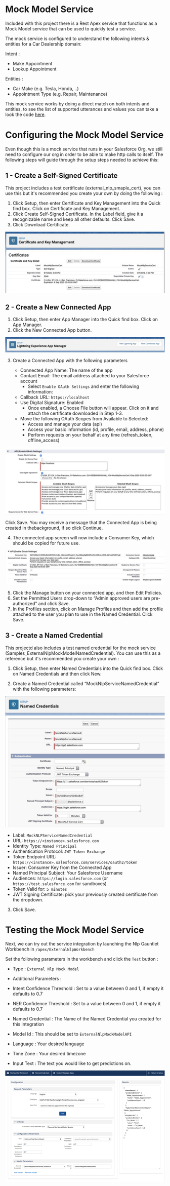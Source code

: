 # Mock Model Service

Included with this project there is a Rest Apex service that functions as a Mock Model service that can be used to quickly test a service.

The mock service is configured to understand the following intents & entities for a Car Dealership domain:

Intent : 

- Make Appointment
- Lookup Appointment


Entities :

- Car Make (e.g. Tesla, Honda, ..)
- Appointment Type (e.g. Repair, Maintenance)

This mock service works by doing a direct match on both intents and entities, to see the list of supported utterances and values you can take a look the code [here](/sfdx-source/services/mock/classes/ExternalNlpMockModelAPI.cls).

# Configuring the Mock Model Service

Even though this is a mock service that runs in your Salesforce Org, we still need to configure our org in order to be able to make http calls to itself. The following steps will guide through the setup steps needed to achieve this:


## 1 - Create a Self-Signed Certificate

This project includes a test certificate (external_nlp_smaple_cert), you can use this but it's recommended you create your own by doing the following :

1. Click Setup, then enter Certificate and Key Management into the Quick find box. Click on Certificate and Key Management.
2. Click Create Self-Signed Certificate. In the Label field, give it a recognizable name and keep all other defaults. Click Save.
3. Click Download Certificate.

![Mock Model Setup](/docs/guides/images/mock/mock1.png?raw=true)

## 2 - Create a New Connected App

1. Click Setup, then enter App Manager into the Quick find box. Click on App Manager.
2. Click the New Connected App button.

![Mock Model Setup](/docs/guides/images/mock/mock2.png?raw=true)

3. Create a Connected App with the following parameters 


    - Connected App Name: The name of the app
    - Contact Email: The email address attached to your Salesforce account
        - Select `Enable OAuth Settings` and enter the following information:
    - Callback URL: `https://localhost`
    - Use Digital Signature: Enabled
        - Once enabled, a Choose File button will appear. Click on it and attach the certificate downloaded in Step 1-3.
    - Move the following OAuth Scopes from Available to Selected:
        - Access and manage your data (api)
        - Access your basic information (id, profile, email, address, phone)
        - Perform requests on your behalf at any time (refresh_token, offline_access)


![Mock Model Setup](/docs/guides/images/mock/mock3.png?raw=true)

Click Save. You may receive a message that the Connected App is being created in thebackground, if so click Continue.

4. The connected app screen will now include a Consumer Key, which should be copied for future use.


![Mock Model Setup](/docs/guides/images/mock/mock4.png?raw=true)

5. Click the Manage button on your connected app, and then Edit Policies.
6. Set the Permitted Users drop-down to “Admin approved users are pre-authorized” and click Save.
7. In the Profiles section, click on Manage Profiles and then add the profile attached to the user you plan to use in the Named Credential. Click Save.


## 3 - Create a Named Credential

This projectd also includes a test named credential for the mock service (Samples_ExternalNlpMockModelNamedCredential). You can use this as a reference but it's recommended you create your own :


1. Click Setup, then enter Named Credentials into the Quick find box. Click on Named Credentials and then click New.

2. Create a Named Credential called “MockNlpServiceNamedCredential” with the following parameters:

![Mock Model Setup](/docs/guides/images/mock/mock5.png?raw=true)

- Label:  `MockNLPServiceNamedCredential`
- URL: `https://<instance>.salesforce.com`
- Identity Type: `Named Principal`
- Authentication Protocol: `JWT Token Exchange`
- Token Endpoint URL: `https://<instance>.salesforce.com/services/oauth2/token`
- Issuer: Consumer Key from the Connected App
- Named Principal Subject: Your Salesforce Username
- Audiences: `https://login.salesforce.com` (or `https://test.salesforce.com` for sandboxes)
- Token Valid for: `5 minutes`
- JWT Signing Certificate: pick your previously created certificate from the dropdown.

3. Click Save.

# Testing the Mock Model Service

Next, we can try out the service integration by launching the Nlp Gauntlet Workbench in `/apex/ExternalNlpWorkbench`

Set the following parameters in the workbench and click the `Test` button :

- Type :  `External Nlp Mock Model`
- Additional Parameters :<empty>
- Intent Confidence Threshold : Set to a value between 0 and 1, if empty it defaults to 0.7
- NER Confidence Threshold : Set to a value between 0 and 1, if empty it defaults to 0.7

- Named Credential : The Name of the Named Credential you created for this integration
- Model Id : This should be set to `ExternalNlpMockModelAPI`

- Language : Your desired language
- Time Zone : Your desired timezone
- Input Text : The text you would like to get predictions on. 

![Mock Model Setup](/docs/guides/images/mock/mock6.png?raw=true)